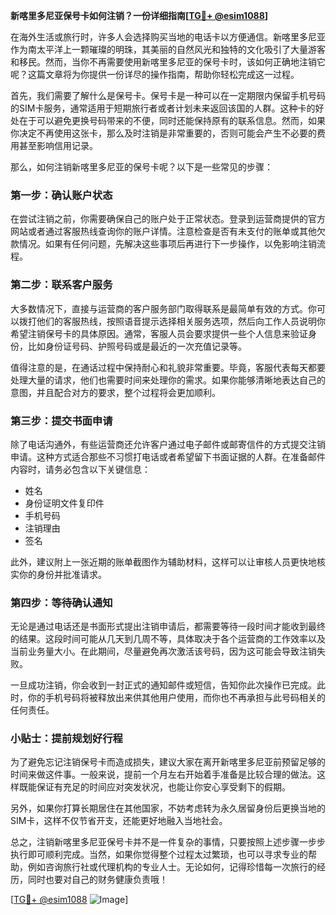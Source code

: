 **新喀里多尼亚保号卡如何注销？一份详细指南[[TG💪+ @esim1088](https://t.me/s/esim1088)]**

在海外生活或旅行时，许多人会选择购买当地的电话卡以方便通信。新喀里多尼亚作为南太平洋上一颗璀璨的明珠，其美丽的自然风光和独特的文化吸引了大量游客和移民。然而，当你不再需要使用新喀里多尼亚的保号卡时，该如何正确地注销它呢？这篇文章将为你提供一份详尽的操作指南，帮助你轻松完成这一过程。

首先，我们需要了解什么是保号卡。保号卡是一种可以在一定期限内保留手机号码的SIM卡服务，通常适用于短期旅行者或者计划未来返回该国的人群。这种卡的好处在于可以避免更换号码带来的不便，同时还能保持原有的联系信息。然而，如果你决定不再使用这张卡，那么及时注销是非常重要的，否则可能会产生不必要的费用甚至影响信用记录。

那么，如何注销新喀里多尼亚的保号卡呢？以下是一些常见的步骤：

### 第一步：确认账户状态

在尝试注销之前，你需要确保自己的账户处于正常状态。登录到运营商提供的官方网站或者通过客服热线查询你的账户详情。注意检查是否有未支付的账单或其他欠款情况。如果有任何问题，先解决这些事项后再进行下一步操作，以免影响注销流程。

### 第二步：联系客户服务

大多数情况下，直接与运营商的客户服务部门取得联系是最简单有效的方式。你可以拨打他们的客服热线，按照语音提示选择相关服务选项，然后向工作人员说明你希望注销保号卡的具体原因。通常，客服人员会要求提供一些个人信息来验证身份，比如身份证号码、护照号码或是最近的一次充值记录等。

值得注意的是，在通话过程中保持耐心和礼貌非常重要。毕竟，客服代表每天都要处理大量的请求，他们也需要时间来处理你的需求。如果你能够清晰地表达自己的意图，并且配合对方的要求，整个过程将会更加顺利。

### 第三步：提交书面申请

除了电话沟通外，有些运营商还允许客户通过电子邮件或邮寄信件的方式提交注销申请。这种方式适合那些不习惯打电话或者希望留下书面证据的人群。在准备邮件内容时，请务必包含以下关键信息：

- 姓名
- 身份证明文件复印件
- 手机号码
- 注销理由
- 签名

此外，建议附上一张近期的账单截图作为辅助材料，这样可以让审核人员更快地核实你的身份并批准请求。

### 第四步：等待确认通知

无论是通过电话还是书面形式提出注销申请后，都需要等待一段时间才能收到最终的结果。这段时间可能从几天到几周不等，具体取决于各个运营商的工作效率以及当前业务量大小。在此期间，尽量避免再次激活该号码，因为这可能会导致注销失败。

一旦成功注销，你会收到一封正式的通知邮件或短信，告知你此次操作已完成。此时，你的手机号码将被释放出来供其他用户使用，而你也不再承担与此号码相关的任何责任。

### 小贴士：提前规划好行程

为了避免忘记注销保号卡而造成损失，建议大家在离开新喀里多尼亚前预留足够的时间来做这件事。一般来说，提前一个月左右开始着手准备是比较合理的做法。这样既能保证有充足的时间应对突发状况，也能让你安心享受剩下的假期。

另外，如果你打算长期居住在其他国家，不妨考虑转为永久居留身份后更换当地的SIM卡，这样不仅节省开支，还能更好地融入当地社会。

总之，注销新喀里多尼亚保号卡并不是一件复杂的事情，只要按照上述步骤一步步执行即可顺利完成。当然，如果你觉得整个过程太过繁琐，也可以寻求专业的帮助，例如咨询旅行社或代理机构的专业人士。无论如何，记得珍惜每一次旅行的经历，同时也要对自己的财务健康负责哦！

[[TG💪+ @esim1088](https://t.me/s/esim1088) ![Image](https://i.postimg.cc/4NQfJmqS/Snipaste-2025-05-13-00-14-12.png)]